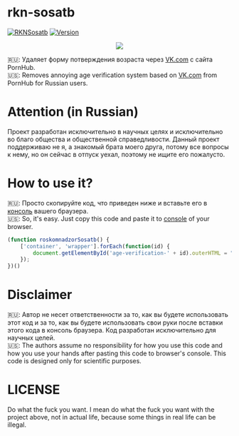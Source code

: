 # rkn-sosatb


[![RKNSosatb](https://img.shields.io/badge/%D0%A0%D0%BE%D1%81%D0%BA%D0%BE%D0%BC%D0%BD%D0%B0%D0%B4%D0%B7%D0%BE%D1%80-%D1%81%D0%BE%D1%81%D0%B0%D1%82%D0%B1!-brightgreen.svg)](https://github.com/lk-geimfari/rkn-sosatb)
[![Version](https://img.shields.io/badge/version-6.9-brightgreen.svg)](https://github.com/lk-geimfari/rkn-sosatb)


<p align="center">
  <img src="https://user-images.githubusercontent.com/15812620/45451528-08215100-b6e4-11e8-92c3-2161e773ef58.png"/>
</p>

🇷🇺: Удаляет форму потверждения возраста через [VK.com](http://vk.com) с сайта PornHub. <br>
🇺🇸: Removes annoying age verification system based on [VK.com](http://vk.com) from PornHub for Russian users.

# Attention (in Russian)
Проект разработан исключительно в научных целях и исключительно во благо общества и общественной справедливости. Данный проект поддерживаю не я, а знакомый брата моего друга, потому все вопросы к нему, но он сейчас в отпуск уехал, поэтому не ищите его  пожалусто.

# How to use it?

🇷🇺: Просто скопируйте код, что приведен ниже и вставьте его в [консоль](https://bit.ly/2xaQQHG) вашего браузера.<br>
🇺🇸: So, it's easy. Just copy this code and paste it to [console](https://bit.ly/2NFD5Lo) of your browser.

```js
(function roskomnadzorSosatb() {
    ['container', 'wrapper'].forEach(function(id) {
        document.getElementById('age-verification-' + id).outerHTML = "";
    });
})()
```

# Disclaimer
🇷🇺: Автор не несет ответственности за то, как вы будете использовать этот код и за то, как вы будете использовать свои руки после вставки этого кода в консоль браузера. Код разработан исключительно для научных целей. <br>
🇺🇸: The authors assume no responsibility for how you use this code and how you use your hands after pasting this code to browser's console. This code is designed only for scientific purposes. 


# LICENSE
Do what the fuck you want. I mean do what the fuck you want with the project above, not in actual life, because some things in real life can be illegal.
